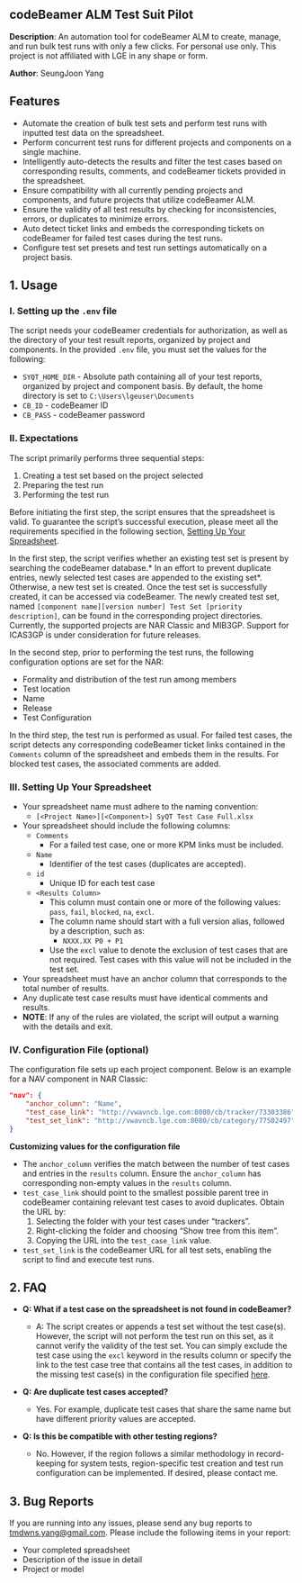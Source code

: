 <!---
Copyright 2024 SeungJoon Yang. All rights reserved.

Licensed under the Apache License, Version 2.0 (the "License");
you may not use this file except in compliance with the License.
You may obtain a copy of the License at

    http://www.apache.org/licenses/LICENSE-2.0

Unless required by applicable law or agreed to in writing, software
distributed under the License is distributed on an "AS IS" BASIS,
WITHOUT WARRANTIES OR CONDITIONS OF ANY KIND, either express or implied.
See the License for the specific language governing permissions and
limitations under the License.
-->
## codeBeamer ALM Test Suit Pilot
**Description**: An automation tool for codeBeamer ALM to create, manage, and run bulk test runs with only a few clicks. For personal use only. This project is not affiliated with LGE in any shape or form.

**Author**: SeungJoon Yang

## Features
-   Automate the creation of bulk test sets and perform test runs with inputted test data on the spreadsheet.
- Perform concurrent test runs for different projects and components on a single machine.
-   Intelligently auto-detects the results and filter the test cases based on corresponding results, comments, and codeBeamer tickets provided in the spreadsheet.
-   Ensure compatibility with all currently pending projects and components, and future projects that utilize codeBeamer ALM.
-   Ensure the validity of all test results by checking for inconsistencies, errors, or duplicates to minimize errors.
-  Auto detect ticket links and embeds the corresponding tickets on codeBeamer for failed test cases during the test runs.
-   Configure test set presets and test run settings automatically on a project basis.

 


## 1. Usage
### I. Setting up the `.env` file
The script needs your codeBeamer credentials for authorization, as well as the directory of your test result reports, organized by project and components. In the provided `.env` file, you must set the values for the following: 
* `SYQT_HOME_DIR` - Absolute path containing all of your test reports, organized by project and component basis. By default, the home directory is set to `C:\Users\lgeuser\Documents`
* `CB_ID` - codeBeamer ID 
* `CB_PASS` - codeBeamer password

### II. Expectations
The script primarily performs three sequential steps:
1. Creating a test set based on the project selected
2. Preparing the test run
3. Performing the test run

Before initiating the first step, the script ensures that the spreadsheet is valid. To guarantee the script’s successful execution, please meet all the requirements specified in the following section, [Setting Up Your Spreadsheet](#iii.-setting-up-your-spreadsheet). 

In the first step, the script verifies whether an existing test set is present by searching the codeBeamer database.* In an effort to prevent duplicate entries, newly selected test cases are appended to the existing set*. Otherwise, a new test set is created. Once the test set is successfully created, it can be accessed via codeBeamer. The newly created test set, named `[component name][version number] Test Set [priority description]`, can be found in the corresponding project directories. Currently, the supported projects are NAR Classic and MIB3GP. Support for ICAS3GP is under consideration for future releases.

In the second step, prior to performing the test runs, the following configuration options are set for the NAR:

-   Formality and distribution of the test run among members
-   Test location
-   Name
-   Release
-   Test Configuration

In the third step, the test run is performed as usual. For failed test cases, the script detects any corresponding codeBeamer ticket links contained in the `Comments` column of the spreadsheet and embeds them in the results. For blocked test cases, the associated comments are added.

### III. Setting Up Your Spreadsheet
-   Your spreadsheet name must adhere to the naming convention:
    -   `[<Project Name>][<Component>] SyQT Test Case Full.xlsx`
-   Your spreadsheet should include the following columns:
    -   `Comments`
        -   For a failed test case, one or more KPM links must be included.
    -   `Name`
        -   Identifier of the test cases (duplicates are accepted).
    - `id`
	    - Unique ID for each test case
    -   `<Results Column>`
        -   This column must contain one or more of the following values:  `pass`,  `fail`,  `blocked`,  `na`,  `excl`.
        -   The column name should start with a full version alias, followed by a description, such as:
            -   `NXXX.XX P0 + P1`
        -   Use the  `excl`  value to denote the exclusion of test cases that are not required. Test cases with this value will not be included in the test set.
-   Your spreadsheet must have an anchor column that corresponds to the total number of results.
-  Any duplicate test case results must have identical comments and results.
- **NOTE**: If any of the rules are violated, the script will output a warning with the details and exit.  

### IV. Configuration File (optional)

The configuration file sets up each project component. Below is an example for a NAV component in NAR Classic:

```json
"nav": {
    "anchor_column": "Name",
    "test_case_link": "http://vwavncb.lge.com:8080/cb/tracker/73303386",
    "test_set_link": "http://vwavncb.lge.com:8080/cb/category/77502497"
}
```
**Customizing values for the configuration file**

-   The  `anchor_column`  verifies the match between the number of test cases and entries in the  `results`  column. Ensure the  `anchor_column`  has corresponding non-empty values in the  `results`  column.
-   `test_case_link`  should point to the smallest possible parent tree in codeBeamer containing relevant test cases to avoid duplicates. Obtain the URL by:
    1.  Selecting the folder with your test cases under “trackers”.
    2.  Right-clicking the folder and choosing “Show tree from this item”.
    3.  Copying the URL into the  `test_case_link`  value.
-   `test_set_link`  is the codeBeamer URL for all test sets, enabling the script to find and execute test runs.

## 2. FAQ
- **Q: What if a test case on the spreadsheet is not found in codeBeamer?**
  - A: The script creates or appends a test set without the test case(s). However, the script will not perform the test run on this set, as it cannot verify the validity of the test set. You can simply exclude the test case using the `excl` keyword in the results column or specify the link to the test case tree that contains all the test cases, in addition to the missing test case(s) in the configuration file specified [here](iv.-configuration-file-(optional)).
  
 - **Q: Are duplicate test cases accepted?**
    - Yes. For example, duplicate test cases that share the same name but have different priority values are accepted.  

 - **Q: Is this be compatible with other testing regions?**
    - No. However, if the region follows a similar methodology in record-keeping for system tests, region-specific test creation and test run configuration can be implemented. If desired, please contact me.

## 3. Bug Reports
If you are running into any issues, please send any bug reports to tmdwns.yang@gmail.com. Please include the following items in your report:
* Your completed spreadsheet
* Description of the issue in detail
* Project or model
